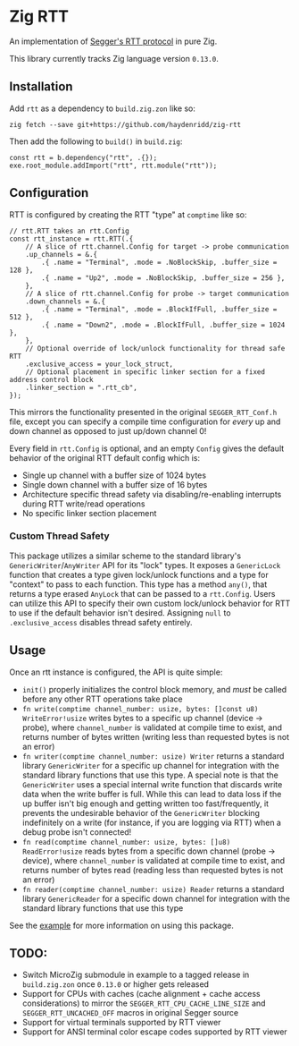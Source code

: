 # Zig RTT

An implementation of [Segger's RTT protocol](https://wiki.segger.com/RTT) in pure Zig.

This library currently tracks Zig language version `0.13.0`.
## Installation

Add `rtt` as a dependency to `build.zig.zon` like so:
```
zig fetch --save git+https://github.com/haydenridd/zig-rtt
```

Then add the following to `build()` in `build.zig`:
``` Zig
const rtt = b.dependency("rtt", .{});
exe.root_module.addImport("rtt", rtt.module("rtt"));
```

## Configuration

RTT is configured by creating the RTT "type" at `comptime` like so:
```Zig
// rtt.RTT takes an rtt.Config
const rtt_instance = rtt.RTT(.{
    // A slice of rtt.channel.Config for target -> probe communication
    .up_channels = &.{
        .{ .name = "Terminal", .mode = .NoBlockSkip, .buffer_size = 128 },
        .{ .name = "Up2", .mode = .NoBlockSkip, .buffer_size = 256 },
    },
    // A slice of rtt.channel.Config for probe -> target communication
    .down_channels = &.{
        .{ .name = "Terminal", .mode = .BlockIfFull, .buffer_size = 512 },
        .{ .name = "Down2", .mode = .BlockIfFull, .buffer_size = 1024 },
    },
    // Optional override of lock/unlock functionality for thread safe RTT
    .exclusive_access = your_lock_struct,
    // Optional placement in specific linker section for a fixed address control block
    .linker_section = ".rtt_cb",
});
```

This mirrors the functionality presented in the original `SEGGER_RTT_Conf.h` file, except you 
can specify a compile time configuration for _every_ up and down channel as opposed to just
up/down channel 0!

Every field in `rtt.Config` is optional, and an empty `Config` gives the default behavior of the 
original RTT default config which is:
- Single up channel with a buffer size of 1024 bytes
- Single down channel with a buffer size of 16 bytes
- Architecture specific thread safety via disabling/re-enabling interrupts during RTT write/read operations
- No specific linker section placement

### Custom Thread Safety

This package utilizes a similar scheme to the standard library's `GenericWriter`/`AnyWriter` API for its "lock" types.
It exposes a `GenericLock` function that creates a type given lock/unlock functions and a type for "context" to pass
to each function. This type has a method `any()`, that returns a type erased `AnyLock` that can be passed to a `rtt.Config`.
Users can utilize this API to specify their own custom lock/unlock behavior for RTT to use if the default behavior isn't desired.
Assigning `null` to `.exclusive_access` disables thread safety entirely.
 
## Usage

Once an rtt instance is configured, the API is quite simple:
- `init()` properly initializes the control block memory, and _must_ be called before any other RTT operations take place
- `fn write(comptime channel_number: usize, bytes: []const u8) WriteError!usize` writes bytes to a specific up channel (device -> probe), where `channel_number` is validated at compile time to exist, and returns number of bytes written (writing less than requested bytes is not an error)
- `fn writer(comptime channel_number: usize) Writer` returns a standard library `GenericWriter` for a specific up channel for integration with the standard library functions that use this type. A special note is that the `GenericWriter` uses a special internal write function that discards write data when the write buffer is full. While this can lead to data loss if the up buffer isn't big enough and getting written too fast/frequently, it prevents the undesirable behavior of the `GenericWriter` blocking indefinitely on a write (for instance, if you are logging via RTT) when a debug probe isn't connected!
- `fn read(comptime channel_number: usize, bytes: []u8) ReadError!usize` reads bytes from a specific down channel (probe -> device), where `channel_number` is validated at compile time to exist, and returns number of bytes read (reading less than requested bytes is not an error)
- `fn reader(comptime channel_number: usize) Reader` returns a standard library `GenericReader` for a specific down channel for integration with the standard library functions that use this type

See the [example](rp2040_example) for more information on using this package.

## TODO:
- Switch MicroZig submodule in example to a tagged release in `build.zig.zon` once `0.13.0` or higher gets released
- Support for CPUs with caches (cache alignment + cache access considerations) to mirror the `SEGGER_RTT_CPU_CACHE_LINE_SIZE` and `SEGGER_RTT_UNCACHED_OFF` macros in original Segger source
- Support for virtual terminals supported by RTT viewer
- Support for ANSI terminal color escape codes supported by RTT viewer 


